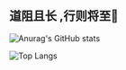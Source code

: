 ## 道阻且长 ,行则将至👋
![Anurag's GitHub stats](https://github-readme-stats.vercel.app/api/?username=anglersking\&locale=es)

![Top Langs](https://github-readme-stats.vercel.app/api/top-langs/?username=anglersking)
<!--
![Top Langs](https://github-readme-stats.vercel.app/api/top-langs/?username=anglersking)
![Harlok's WakaTime stats](https://github-readme-stats.vercel.app/api/wakatime?username=anglersking\&layout=compact)
**anglersking/anglersking** is a ✨ _special_ ✨ repository because its `README.md` (this file) appears on your GitHub profile.

Here are some ideas to get you started:

- 🔭 I’m currently working on ...
- 🌱 I’m currently learning ...
- 👯 I’m looking to collaborate on ...
- 🤔 I’m looking for help with ...
- 💬 Ask me about ...
- 📫 How to reach me: ...
- 😄 Pronouns: ...
- ⚡ Fun fact: ...
-->
